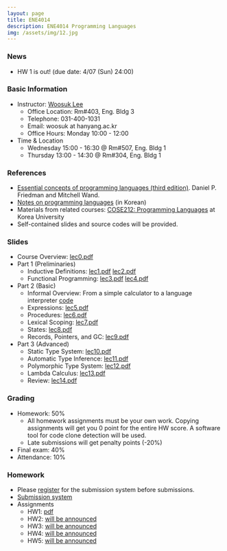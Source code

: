 ```yaml
---
layout: page
title: ENE4014
description: ENE4014 Programming Languages
img: /assets/img/12.jpg
---
```


### News
* HW 1 is out! (due date: 4/07 (Sun) 24:00)


### Basic Information
* Instructor: [Woosuk Lee](http://psl.hanynag.ac.kr)
  * Office Location: Rm#403, Eng. Bldg 3 
  * Telephone: 031-400-1031 
  * Email: woosuk at hanyang.ac.kr 
  * Office Hours: Monday 10:00 - 12:00 
* Time & Location
  * Wednesday 15:00 - 16:30 @ Rm#507, Eng. Bldg 1
  * Thursday 13:00 - 14:30 @ Rm#304, Eng. Bldg 1

### References
* [Essential concepts of programming languages (third edition)](http://www.amazon.com/gp/product/0262062798?ie=UTF8&tag=ucmbread-20&linkCode=as2&camp=1789&creative=9325&creativeASIN=0262062798). Daniel P. Friedman and Mitchell Wand.
* [Notes on programming languages](http://prl.korea.ac.kr/~pronto/home/courses/cose212/2018/pl-book-draft.pdf) (in Korean)
* Materials from related courses: [COSE212: Programming Languages](http://prl.korea.ac.kr/~pronto/home/courses/cose212/2018/) at Korea University
* Self-contained slides and source codes will be provided.

### Slides
* Course Overview: [lec0.pdf](http://psl.hanyang.ac.kr/~wslee/courses/ene4014/lec0.pdf)
* Part 1 (Preliminaries)
  * Inductive Definitions: [lec1.pdf](http://psl.hanyang.ac.kr/~wslee/courses/ene4014/lec1.pdf)  [lec2.pdf](http://psl.hanyang.ac.kr/~wslee/courses/ene4014/lec2.pdf)
  * Functional Programming: [lec3.pdf](http://psl.hanyang.ac.kr/~wslee/courses/ene4014/lec3.pdf)  [lec4.pdf](http://psl.hanyang.ac.kr/~wslee/courses/ene4014/lec4.pdf)
* Part 2 (Basic)
  * Informal Overview: From a simple calculator to a language interpreter [code](http://psl.hanyang.ac.kr/~wslee/courses/ene4014/mini_interpreter.zip)
  * Expressions: [lec5.pdf](http://psl.hanyang.ac.kr/~wslee/courses/ene4014/lec5.pdf)
  * Procedures: [lec6.pdf](http://psl.hanyang.ac.kr/~wslee/courses/ene4014/lec6.pdf)
  * Lexical Scoping: [lec7.pdf](http://psl.hanyang.ac.kr/~wslee/courses/ene4014/lec7.pdf)
  * States: [lec8.pdf](http://psl.hanyang.ac.kr/~wslee/courses/ene4014/lec8.pdf)
  * Records, Pointers, and GC: [lec9.pdf](http://psl.hanyang.ac.kr/~wslee/courses/ene4014/lec9.pdf)
* Part 3 (Advanced)
  * Static Type System: [lec10.pdf](http://psl.hanyang.ac.kr/~wslee/courses/ene4014/lec10.pdf)
  * Automatic Type Inference: [lec11.pdf](http://psl.hanyang.ac.kr/~wslee/courses/ene4014/lec11.pdf)
  * Polymorphic Type System: [lec12.pdf](http://psl.hanyang.ac.kr/~wslee/courses/ene4014/lec12.pdf)
  * Lambda Calculus: [lec13.pdf](http://psl.hanyang.ac.kr/~wslee/courses/ene4014/lec13.pdf)
  * Review: [lec14.pdf](http://psl.hanyang.ac.kr/~wslee/courses/ene4014/lec14.pdf)

### Grading
* Homework: 50%
  * All homework assignments must be your own work. Copying assignments will get you 0 point for the entire HW score. A software tool for code clone detection will be used. 
  * Late submissions will get penalty points (-20%)
* Final exam: 40% 
* Attendance: 10% 


### Homework
* Please [register](http://psl.hanyang.ac.kr/ene4014/index.pl?action=regin) for the submission system before submissions.
* [Submission system](http://psl.hanyang.ac.kr/ene4014/)
* Assignments 
  * HW1: [pdf](http://psl.hanyang.ac.kr/ene4014/hw1.pdf)
  * HW2: [will be announced]()
  * HW3: [will be announced]()
  * HW4: [will be announced]()
  * HW5: [will be announced]()

